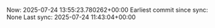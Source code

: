 Now: 2025-07-24 13:55:23.780262+00:00 Earliest commit since sync: None Last sync: 2025-07-24 11:43:04+00:00
